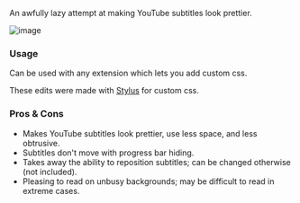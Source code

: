 An awfully lazy attempt at making YouTube subtitles look prettier.

![image](https://github.com/user-attachments/assets/36063ee4-548b-4aa5-8941-8ad8309cea6b)

### Usage
Can be used with any extension which lets you add custom css.

These edits were made with [Stylus](https://add0n.com/stylus.html) for custom css. 

### Pros & Cons
- Makes YouTube subtitles look prettier, use less space, and less obtrusive.
- Subtitles don't move with progress bar hiding.
- Takes away the ability to reposition subtitles; can be changed otherwise (not included).
- Pleasing to read on unbusy backgrounds; may be difficult to read in extreme cases.
